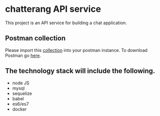 # chatterang API service
This project is an API service for building a chat application.

## Postman collection
Please import this [collection](https://www.getpostman.com/collections/1c0944ec54b12ec1b864) into your postman instance.
To download Postman go [here](https://www.getpostman.com/).

## The technology stack will include the following.
- node JS
- mysql
- sequelize
- babel
- es6/es7
- docker
